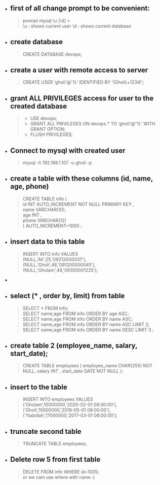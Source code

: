 * ## first of all change prompt to be convenient:
  > prompt mysql \u [\d] > </br>
  > \u : shows current user 
  > \d : shows current database
* ## create database
  > CREATE DATABASE devops;
* ## create a user with remote access to server
  > CREATE USER 'gholi'@'%' IDENTIFIED BY '(Gholi)+1234!';
* ## grant ALL PRIVILEGES access for user to the created database
  > * USE devops;
  > * GRANT ALL PRIVILEGES ON devops.*  TO 'gholi'@'%' WITH GRANT OPTION;
  > * FLUSH PRIVILEGES;
* ## Connect to mysql with created user 
  >  mysql -h 192.168.1.107 -u gholi -p 
* ## create a table with these columns (id, name, age, phone) 
  > CREATE TABLE info ( </br>
  > id INT AUTO_INCREMENT NOT NULL PRIMARY KEY ,</br> 
  > name VARCHAR(10), </br>
  > age INT , </br>
  > phone VARCHAR(12) </br>
  > ) AUTO_INCREMENT=1000 ; </br>
  > 
* ## insert data to this table 
  > INSERT INTO info VALUES </br> 
  > (NULL,'Ali',25,'09212000037'),</br> 
  > (NULL,'Gholi',48,'091200000045'), </br>
  > (NULL,'Gholam',49,'09350001225');
* 
* ## select (* , order by, limit) from table
  > SELECT * FROM info; </br>
  > SELECT name,age FROM info ORDER BY age ASC; </br>
  > SELECT name,age FROM info ORDER BY name ASC;</br>
  > SELECT name,age FROM info ORDER BY name ASC LIMIT 2; </br>
  > SELECT name,age FROM info ORDER BY name DESC LIMIT 3 ; </br>
* ## create table 2 (employee_name, salary, start_date);
  > CREATE TABLE employees ( employee_name CHAR(255) NOT NULL, salary INT , start_date DATE NOT NULL );

* ## insert to the table
  > INSERT INTO employees VALUES </br>
  > ('Gholam',10000000,'2020-02-01 08:00:00'),</br>
  > ('Gholi',15000000,'2019-05-01 08:00:00'),</br>
  > ('Yadollah',17000000,'2017-03-01 08:00:00');</br>

* ## truncate second table
  > TRUNCATE TABLE employees; 


* ## Delete row 5 from first table
  > DELETE FROM info WHERE id=1005; </br>
  > or we cam use where with name :)
